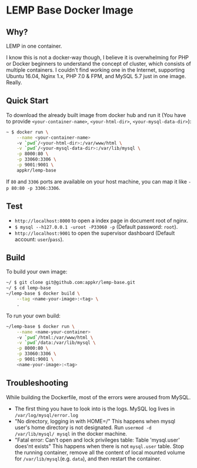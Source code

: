 # LEMP Base Docker Image

## Why?

LEMP in one container.

I know this is not a docker-way though, I believe it is overwhelming for PHP or Docker beginners to understand the concept of cluster, which consists of multiple containers. I couldn't find working one in the Internet, supporting Ubuntu 16.04, Nginx 1.x, PHP 7.0 & FPM, and MySQL 5.7 just in one image. Really.

## Quick Start

To download the already built image from docker hub and run it (You have to provide `<your-container-name>`, `<your-html-dir>`, `<your-mysql-data-dir>`):

```sh
~ $ docker run \
    --name <your-container-name>
    -v `pwd`/<your-html-dir>:/var/www/html \
    -v `pwd`/<your-mysql-data-dir>:/var/lib/mysql \
    -p 8000:80 \
    -p 33060:3306 \
    -p 9001:9001 \
    appkr/lemp-base
```

If `80` and `3306` ports are available on your host machine, you can map it like `-p 80:80 -p 3306:3306`.

## Test

- `http://localhost:8000` to open a index page in document root of nginx.
- `$ mysql --h127.0.0.1 -uroot -P33060 -p` (Default password: `root`).
- `http://localhost:9001` to open the supervisor dashboard (Default account: `user`/`pass`).

## Build

To build your own image:

```sh
~/ $ git clone git@github.com:appkr/lemp-base.git
~/ $ cd lemp-base
~/lemp-base $ docker build \
    --tag <name-your-image>:<tag> \
    .
```

To run your own build:

```sh
~/lemp-base $ docker run \
    --name <name-your-container>
    -v `pwd`/html:/var/www/html \
    -v `pwd`/data:/var/lib/mysql \
    -p 8000:80 \
    -p 33060:3306 \
    -p 9001:9001 \
    <name-your-image>:<tag>
```

## Troubleshooting

While building the Dockerfile, most of the errors were aroused from MySQL.

- The first thing you have to look into is the logs. MySQL log lives in `/var/log/mysql/error.log`
- "No directory, logging in with HOME=/" This happens when mysql user's home directory is not designated. Run `usermod -d /var/lib/mysql/ mysql` in the docker machine.
- "Fatal error: Can't open and lock privileges table: Table 'mysql.user' does'nt exists" This happens when there is not `mysql.user` table. Stop the running container, remove all the content of local mounted volume for `/var/lib/mysql`(e.g. `data`), and then restart the container.
